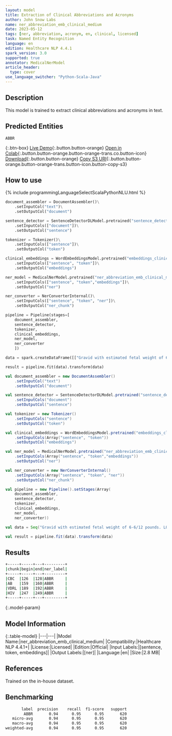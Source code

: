 ```yaml
---
layout: model
title: Extraction of Clinical Abbreviations and Acronyms
author: John Snow Labs
name: ner_abbreviation_emb_clinical_medium
date: 2023-05-12
tags: [ner, abbreviation, acronym, en, clinical, licensed]
task: Named Entity Recognition
language: en
edition: Healthcare NLP 4.4.1
spark_version: 3.0
supported: true
annotator: MedicalNerModel
article_header:
  type: cover
use_language_switcher: "Python-Scala-Java"
---
```


## Description

This model is trained to extract clinical abbreviations and acronyms in text.

## Predicted Entities

`ABBR`

{:.btn-box}
[Live Demo](https://demo.johnsnowlabs.com/healthcare/NER_ABBREVIATION/){:.button.button-orange}
[Open in Colab](https://colab.research.google.com/github/JohnSnowLabs/spark-nlp-workshop/blob/master/tutorials/Certification_Trainings/Healthcare/1.Clinical_Named_Entity_Recognition_Model.ipynb){:.button.button-orange.button-orange-trans.co.button-icon}
[Download](https://s3.amazonaws.com/auxdata.johnsnowlabs.com/clinical/models/ner_abbreviation_emb_clinical_medium_en_4.4.1_3.0_1683884147067.zip){:.button.button-orange}
[Copy S3 URI](s3://auxdata.johnsnowlabs.com/clinical/models/ner_abbreviation_emb_clinical_medium_en_4.4.1_3.0_1683884147067.zip){:.button.button-orange.button-orange-trans.button-icon.button-copy-s3}

## How to use



<div class="tabs-box" markdown="1">
{% include programmingLanguageSelectScalaPythonNLU.html %}

```python
document_assembler = DocumentAssembler()\
    .setInputCol("text")\
    .setOutputCol("document")

sentence_detector = SentenceDetectorDLModel.pretrained("sentence_detector_dl", "en")\
    .setInputCols(["document"])\
    .setOutputCol("sentence")

tokenizer = Tokenizer()\
    .setInputCols(["sentence"])\
    .setOutputCol("token")

clinical_embeddings = WordEmbeddingsModel.pretrained("embeddings_clinical_medium", "en", "clinical/models")\
    .setInputCols(["sentence", "token"])\
    .setOutputCol("embeddings")

ner_model = MedicalNerModel.pretrained("ner_abbreviation_emb_clinical_medium", "en", "clinical/models")\
    .setInputCols(["sentence", "token","embeddings"])\
    .setOutputCol("ner")

ner_converter = NerConverterInternal()\
    .setInputCols(["sentence", "token", "ner"])\
    .setOutputCol("ner_chunk")

pipeline = Pipeline(stages=[
    document_assembler, 
    sentence_detector,
    tokenizer,
    clinical_embeddings,
    ner_model,
    ner_converter   
    ])

data = spark.createDataFrame([["Gravid with estimated fetal weight of 6-6/12 pounds. LOWER EXTREMITIES: No edema. LABORATORY DATA: Laboratory tests include a CBC which is normal. Blood Type: AB positive. Rubella: Immune. VDRL: Nonreactive. Hepatitis C surface antigen: Negative. HIV: Negative. One-Hour Glucose: 117. Group B strep has not been done as yet."]]).toDF("text")

result = pipeline.fit(data).transform(data)
```
```scala
val document_assembler = new DocumentAssembler()
    .setInputCol("text")
    .setOutputCol("document")

val sentence_detector = SentenceDetectorDLModel.pretrained("sentence_detector_dl", "en")
    .setInputCols("document")
    .setOutputCol("sentence")

val tokenizer = new Tokenizer()
    .setInputCols("sentence")
    .setOutputCol("token")

val clinical_embeddings = WordEmbeddingsModel.pretrained("embeddings_clinical_medium", "en", "clinical/models")
    .setInputCols(Array("sentence", "token"))
    .setOutputCol("embeddings")

val ner_model = MedicalNerModel.pretrained("ner_abbreviation_emb_clinical_medium", "en", "clinical/models")
    .setInputCols(Array("sentence", "token","embeddings"))
    .setOutputCol("ner")

val ner_converter = new NerConverterInternal()
    .setInputCols(Array("sentence", "token", "ner"))
    .setOutputCol("ner_chunk")

val pipeline = new Pipeline().setStages(Array(
    document_assembler, 
    sentence_detector,
    tokenizer,
    clinical_embeddings,
    ner_model,
    ner_converter))

val data = Seq("Gravid with estimated fetal weight of 6-6/12 pounds. LOWER EXTREMITIES: No edema. LABORATORY DATA: Laboratory tests include a CBC which is normal. Blood Type: AB positive. Rubella: Immune. VDRL: Nonreactive. Hepatitis C surface antigen: Negative. HIV: Negative. One-Hour Glucose: 117. Group B strep has not been done as yet.").toDS.toDF("text")

val result = pipeline.fit(data).transform(data)
```
</div>

## Results

```bash
+-----+-----+---+---------+
|chunk|begin|end|ner_label|
+-----+-----+---+---------+
|CBC  |126  |128|ABBR     |
|AB   |159  |160|ABBR     |
|VDRL |189  |192|ABBR     |
|HIV  |247  |249|ABBR     |
+-----+-----+---+---------+
```

{:.model-param}
## Model Information

{:.table-model}
|---|---|
|Model Name:|ner_abbreviation_emb_clinical_medium|
|Compatibility:|Healthcare NLP 4.4.1+|
|License:|Licensed|
|Edition:|Official|
|Input Labels:|[sentence, token, embeddings]|
|Output Labels:|[ner]|
|Language:|en|
|Size:|2.8 MB|

## References

Trained on the in-house dataset.

## Benchmarking

```bash
       label  precision    recall  f1-score   support
        ABBR       0.94      0.95      0.95       620
   micro-avg       0.94      0.95      0.95       620
   macro-avg       0.94      0.95      0.95       620
weighted-avg       0.94      0.95      0.95       620
```
